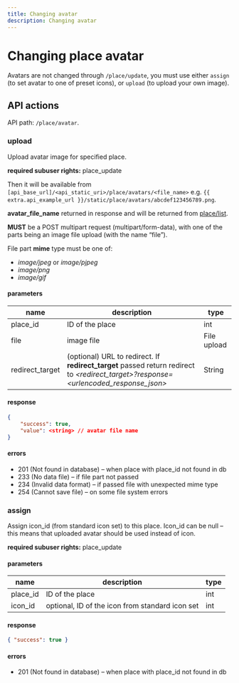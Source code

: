 ```yaml
---
title: Changing avatar
description: Changing avatar
---
```


# Changing place avatar

Avatars are not changed through `/place/update`, you must use either `assign` (to set avatar to one of preset icons),
or `upload` (to upload your own image). 

## API actions

API path: `/place/avatar`.

### upload

Upload avatar image for specified place.

**required subuser rights:** place_update

Then it will be available from `[api_base_url]/<api_static_uri>/place/avatars/<file_name>`
e.g. `{{ extra.api_example_url }}/static/place/avatars/abcdef123456789.png`.

**avatar_file_name** returned in response and will be returned from [place/list](index.md#list).

**MUST** be a POST multipart request (multipart/form-data),
with one of the parts being an image file upload (with the name “file”).

File part **mime** type must be one of:

* _image/jpeg_ or _image/pjpeg_
* _image/png_
* _image/gif_

#### parameters
name | description | type
--- | --- | ---
place_id | ID of the place | int
file | image file | File upload
redirect_target | (optional) URL to redirect. If **redirect_target** passed return redirect to *&lt;redirect_target&gt;?response=&lt;urlencoded_response_json&gt;* | String

#### response
```json
{
    "success": true,
    "value": <string> // avatar file name
}
```

#### errors

* 201 (Not found in database) – when place with place_id not found in db
* 233 (No data file) – if file part not passed
* 234 (Invalid data format) – if passed file with unexpected mime type
* 254 (Cannot save file) – on some file system errors

### assign
Assign icon_id (from standard icon set) to this place. Icon_id can be null – this means that uploaded avatar should be used instead of icon.

**required subuser rights:** place_update

#### parameters
name | description | type
--- | --- | ---
place_id | ID of the place | int
icon_id | optional, ID of the icon from standard icon set | int

#### response
```json
{ "success": true }
```

#### errors

* 201 (Not found in database) – when place with place_id not found in db
